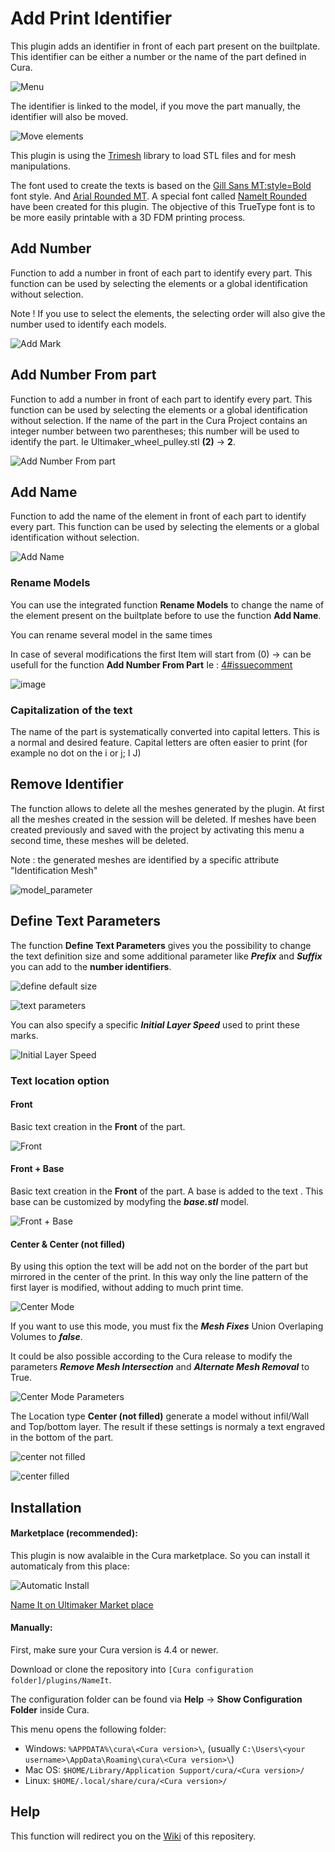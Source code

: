 # Add Print Identifier

This plugin adds an identifier in front of each part present on the builtplate. This identifier can be either a number or the name of the part defined in Cura.

![Menu](./images/menu.png)

The identifier is linked to the model, if you move the part manually, the identifier will also be moved.

![Move elements](./images/move_part.jpg)

This plugin is using the [Trimesh](https://github.com/mikedh/trimesh) library to load STL files and for mesh manipulations.

The font used to create the texts is based on the [Gill Sans MT:style=Bold](https://docs.microsoft.com/en-us/typography/font-list/gill-sans-mt) font style.
And [Arial Rounded MT](https://docs.microsoft.com/en-us/typography/font-list/arial-rounded-mt). A special font called [NameIt Rounded](https://github.com/5axes/NameIt/wiki/New-Font-:-NameIt-Rounded-Bold) have been created for this plugin. The objective of this TrueType font is to be more easily printable with a 3D FDM printing process.

## Add Number

Function to add a number in front of each part to identify every part. This function can be used by selecting the elements or a global identification without selection. 

Note ! If you use to select the elements, the selecting order will also give the number used to identify each models.

![Add Mark](./images/AddMark.jpg)

## Add Number From part

Function to add a number in front of each part to identify every part. This function can be used by selecting the elements or a global identification without selection. If the name of the part in the Cura Project contains an integer number between two parentheses; this number will be used to identify the part. Ie Ultimaker_wheel_pulley.stl **(2)** -> **2**.

![Add Number From part](./images/from_part_name.png)


## Add Name

Function to add the name of the element in front of each part to identify every part. This function can be used by selecting the elements or a global identification without selection. 

![Add Name](./images/AddName.jpg)

### Rename Models

You can use the integrated function **Rename Models** to change the name of the element present on the builtplate before to use the function **Add Name**.

You can rename several model in the same times

In case of several modifications  the first Item will start from (0)  -> can be usefull for the function **Add Number From Part** Ie : [4#issuecomment](https://github.com/5axes/NameIt/issues/4#issuecomment-1159746200)

![image](./images/rename_list.png)

### Capitalization of the text

The name of the part is systematically converted into capital letters. This is a normal and desired feature. Capital letters are often easier to print (for example no dot on the i or j; I J)

## Remove Identifier

The function allows to delete all the meshes generated by the plugin.  At first all the meshes created in the session will be deleted. If meshes have been created previously and saved with the project by activating this menu a second time, these meshes will be deleted.

Note : the generated meshes are identified by a specific attribute "Identification Mesh"

![model_parameter](./images/model_parameter.png)


## Define Text Parameters

The function **Define Text Parameters** gives you the possibility to change the text definition size and some additional parameter like ***Prefix*** and ***Suffix*** you can add to the **number identifiers**.

![define default size](./images/text_parameters.jpg)

![text parameters](./images/parameters.png)

You can also specify a specific ***Initial Layer Speed*** used to print these marks.

![Initial Layer Speed](./images/initial_layer_speed.jpg)

### Text location option

#### Front 

Basic text creation in the **Front** of the part.

![Front](./images/Front.png)

#### Front + Base

Basic text creation in the **Front** of the part. A base is added to the text . This base can be customized by modyfing the ***base.stl*** model.

![Front + Base](./images/Front.png)

#### Center & Center (not filled)

By using this option the text will be add not on the border of the part but mirrored in the center of the print. In this way only the line pattern of the first layer is modified, without adding to much print time.

![Center Mode](./images/CenterMode.jpg)
 
If you want to use this mode, you must fix the ***Mesh Fixes*** Union Overlaping Volumes to ***false***.

It could be also possible according to the Cura release to modify the parameters ***Remove Mesh Intersection***  and ***Alternate Mesh Removal*** to True.


![Center Mode Parameters](./images/CenterModeParameters.jpg)


The Location type **Center (not filled)** generate a model without infil/Wall and Top/bottom layer. The result if these settings is normaly a text engraved in the bottom of the part.

![center not filled](./images/center_not_filled.jpg)

![center filled](./images/center_filled.jpg)

## Installation

#### Marketplace (recommended):
This plugin is now avalaible in the Cura marketplace. So you can install it automaticaly from this place:

![Automatic Install](./images/marketplace.jpg)

[Name It on Ultimaker Market place](https://marketplace.ultimaker.com/app/cura/plugins/5axes/NameIt)

#### Manually:
First, make sure your Cura version is  4.4 or newer.

Download or clone the repository into `[Cura configuration folder]/plugins/NameIt`.

The configuration folder can be found via **Help** -> **Show Configuration Folder** inside Cura.

This menu opens the following folder:
* Windows: `%APPDATA%\cura\<Cura version>\`, (usually `C:\Users\<your username>\AppData\Roaming\cura\<Cura version>\`)
* Mac OS: `$HOME/Library/Application Support/cura/<Cura version>/`
* Linux: `$HOME/.local/share/cura/<Cura version>/`

## Help

This function will redirect you on the [Wiki](https://github.com/5axes/NameIt/wiki) of this repositery.
